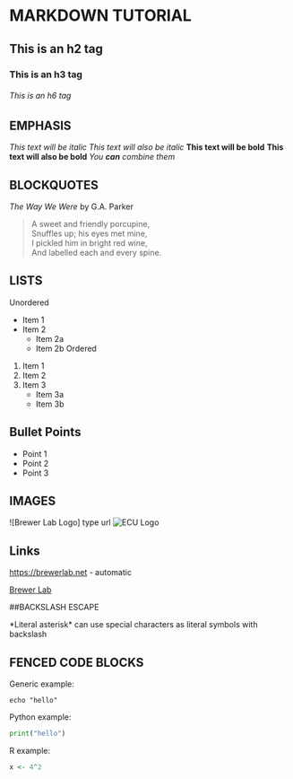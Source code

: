 
# MARKDOWN TUTORIAL

## This is an h2 tag
### This is an h3 tag 
###### This is an h6 tag
## EMPHASIS
*This text will be italic*
_This text will also be italic_
**This text will be bold**
__This text will also be bold__
_You **can** combine them_

## BLOCKQUOTES

_The Way We Were_ by G.A. Parker

> A sweet and friendly porcupine, \
> Snuffles up; his eyes met mine, \
> I pickled him in bright red wine,\
> And labelled each and every spine.

## LISTS

Unordered

* Item 1
* Item 2
	* Item 2a
	* Item 2b
Ordered
1. Item 1
2. Item 2
3. Item 3
	* Item 3a
	* Item 3b
## Bullet Points
- Point 1
- Point 2
- Point 3

## IMAGES

![Brewer Lab Logo] type url
![ECU Logo](https://upload.wikimedia.org/wikipedia/en/thumb/c/c7/East_Carolina_Pirates_logo.svg/1200px-East_Carolina_Pirates_logo.svg.png)

## Links

https://brewerlab.net - automatic

[Brewer Lab](https.//brewer.lab.net)

##BACKSLASH ESCAPE

\*Literal asterisk\*
can use special characters as literal symbols with backslash

## FENCED CODE BLOCKS

Generic example:

```
echo "hello"
```

Python example:
```python
print("hello")
```
R example:
```r
x <- 4^2
```


